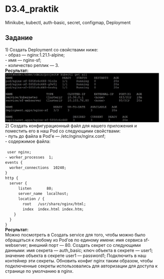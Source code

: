 # D3.4_praktik
Minikube, kubectl, auth-basic, secret, configmap, Deployment <br>
<h2>Задание</h2>
1) Создать Deployment со свойствами ниже: <br>
- образ — nginx:1.21.1-alpine; <br>
- имя — nginx-sf; <br>
- количество реплик — 3. <br>
<b> Ресультат: </b><br>
<img src="https://github.com/Suirus777/D3.4_praktik/blob/main/screens/kubctl%20get%20all.JPG"> 
2) Создать конфигурационный файл для нашего приложения и поместить его в наш Pod со следующими свойствами: <br>
- путь до файла в Pod’е — /etc/nginx/nginx.conf; <br>
- содержимое файла: <br><br>
<code> user nginx;
- worker_processes  1;
events {
  worker_connections  10240;
}
http {
  server {
      listen       80;
      server_name  localhost;
      location / {
        root   /usr/share/nginx/html;
        index  index.html index.htm;
    }
  }
} </code> <br>
<b> Ресультат: </b><br>
Можно посмотреть в 
Создать service для того, чтобы можно было обращаться к любому из Pod’ов по единому имени:
имя сервиса sf-webserver;
внешний порт — 80.
Создать секрет со следующими данными:
имя секрета — auth_basic;
ключ объекта в секрете — user1;
значение объекта в секрете user1 — password1;
Подключить в наш контейнер эти секреты.
Обновить конфиг nginx таким образом, чтобы подключенные секреты использовались для авторизации для доступа к странице по умолчанию в nginx.
